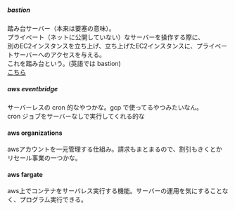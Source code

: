 ##### bastion
踏み台サーバー（本来は要塞の意味）。<br>
プライベート（ネットに公開していない）なサーバーを操作する際に、<br>
別のEC2インスタンスを立ち上げ、立ち上げたEC2インスタンスに、プライベートサーバーへのアクセスを与える。<br>
これを踏み台という。(英語では bastion)<br>
[こちら](https://blog.serverworks.co.jp/tech/2019/08/21/thinkbastion/)<br>

##### aws eventbridge
サーバーレスの cron 的なやつかな。gcp で使ってるやつみたいなん。<br>
cron ジョブをサーバーなしで実行してくれる的な<br>

#### aws organizations
awsアカウントを一元管理する仕組み。請求もまとまるので、割引もきくとか<br>
リセール事業の一つかな。<br>

#### aws fargate 
aws上でコンテナをサーバレス実行する機能。サーバーの運用を気にすることなく、プログラム実行できる。<br>